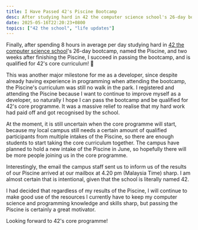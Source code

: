 ```yaml
---
title: I Have Passed 42's Piscine Bootcamp
desc: After studying hard in 42 the computer science school's 26-day bootcamp, I am officially eligible for 42's core curriculum.
date: 2025-05-16T22:20:23+0800
topics: ["42 the school", "life updates"]
---
```


Finally, after spending 8 hours in average per day studying hard in [42 the computer science school](/blog/topics/42-the-school/)'s 26-day bootcamp, named the Piscine, and two weeks after finishing the Piscine, I succeed in passing the bootcamp, and is qualified for 42's core curriculum! 🎉

This was another major milestone for me as a developer, since despite already having experience in programming when attending the bootcamp, the Piscine's curriculum was still no walk in the park. I registered and attending the Piscine because I want to continue to improve myself as a developer, so naturally I hope I can pass the bootcamp and be qualified for 42's core programme. It was a massive relief to realise that my hard work had paid off and got recognised by the school.

At the moment, it is still uncertain when the core programme will start, because my local campus still needs a certain amount of qualified participants from multiple intakes of the Piscine, so there are enough students to start taking the core curriculum together. The campus have planned to hold a new intake of the Piscine in June, so hopefully there will be more people joining us in the core programme.

Interestingly, the email the campus staff sent us to inform us of the results of our Piscine arrived at our mailbox at 4.20 pm (Malaysia Time) sharp. I am almost certain that is intentional, given that the school is literally named 42.

I had decided that regardless of my results of the Piscine, I will continue to make good use of the resources I currently have to keep my computer science and programming knowledge and skills sharp, but passing the Piscine is certainly a great motivator.

Looking forward to 42's core programme!

